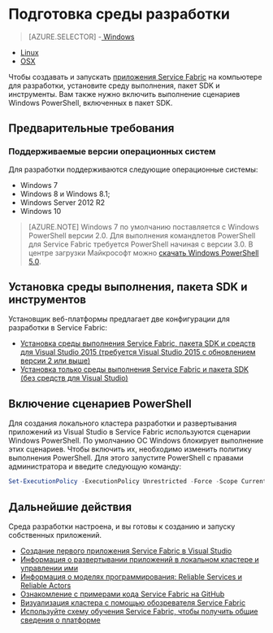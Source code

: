 <properties
   pageTitle="Настройка среды разработки | Microsoft Azure"
   description="Установите среду выполнения, пакет SDK и инструменты и создайте локальный кластер разработки. После этого вы сможете создавать приложения."
   services="service-fabric"
   documentationCenter=".net"
   authors="rwike77"
   manager="timlt"
   editor=""/>

<tags
   ms.service="service-fabric"
   ms.devlang="dotNet"
   ms.topic="get-started-article"
   ms.tgt_pltfrm="NA"
   ms.workload="NA"
   ms.date="09/13/2016"
   ms.author="ryanwi"/>

# Подготовка среды разработки

> [AZURE.SELECTOR]
-[ Windows](service-fabric-get-started.md)
- [Linux](service-fabric-get-started-linux.md)
- [OSX](service-fabric-get-started-mac.md)

 Чтобы создавать и запускать [приложения Service Fabric][1] на компьютере для разработки, установите среду выполнения, пакет SDK и инструменты. Вам также нужно включить выполнение сценариев Windows PowerShell, включенных в пакет SDK.

## Предварительные требования
### Поддерживаемые версии операционных систем
Для разработки поддерживаются следующие операционные системы:

- Windows 7
- Windows 8 и Windows 8.1;
- Windows Server 2012 R2
- Windows 10

>[AZURE.NOTE] Windows 7 по умолчанию поставляется с Windows PowerShell версии 2.0. Для выполнения командлетов PowerShell для Service Fabric требуется PowerShell начиная с версии 3.0. В центре загрузки Майкрософт можно [скачать Windows PowerShell 5.0][powershell5-download].

## Установка среды выполнения, пакета SDK и инструментов

Установщик веб-платформы предлагает две конфигурации для разработки в Service Fabric:

- [Установка среды выполнения Service Fabric, пакета SDK и средств для Visual Studio 2015 (требуется Visual Studio 2015 с обновлением версии 2 или выше)][full-bundle-vs2015]
- [Установка только среды выполнения Service Fabric и пакета SDK (без средств для Visual Studio)][core-sdk]

## Включение сценариев PowerShell

Для создания локального кластера разработки и развертывания приложений из Visual Studio в Service Fabric используются сценарии Windows PowerShell. По умолчанию ОС Windows блокирует выполнение этих сценариев. Чтобы включить их, необходимо изменить политику выполнения PowerShell. Для этого запустите PowerShell с правами администратора и введите следующую команду:

```powershell
Set-ExecutionPolicy -ExecutionPolicy Unrestricted -Force -Scope CurrentUser
```

## Дальнейшие действия
Среда разработки настроена, и вы готовы к созданию и запуску собственных приложений.

- [Создание первого приложения Service Fabric в Visual Studio](service-fabric-create-your-first-application-in-visual-studio.md)
- [Информация о развертывании приложений в локальном кластере и управлении ими](service-fabric-get-started-with-a-local-cluster.md)
- [Информация о моделях программирования: Reliable Services и Reliable Actors](service-fabric-choose-framework.md)
- [Ознакомление с примерами кода Service Fabric на GitHub](https://aka.ms/servicefabricsamples)
- [Визуализация кластера с помощью обозревателя Service Fabric](service-fabric-visualizing-your-cluster.md)
- [Используйте схему обучения Service Fabric, чтобы получить общие сведения о платформе](https://azure.microsoft.com/documentation/learning-paths/service-fabric/)

[1]: http://azure.microsoft.com/campaigns/service-fabric/ "Страница кампании Service Fabric"
[2]: http://go.microsoft.com/fwlink/?LinkId=517106 "VS RC"
[full-bundle-vs2015]: http://www.microsoft.com/web/handlers/webpi.ashx?command=getinstallerredirect&appid=MicrosoftAzure-ServiceFabric-VS2015 "Ссылка VS 2015 WebPI"
[full-bundle-dev15]: http://www.microsoft.com/web/handlers/webpi.ashx?command=getinstallerredirect&appid=MicrosoftAzure-ServiceFabric-Dev15 "Ссылка Dev15 WebPI"
[core-sdk]: http://www.microsoft.com/web/handlers/webpi.ashx?command=getinstallerredirect&appid=MicrosoftAzure-ServiceFabric-CoreSDK "Ссылка Core SDK WebPI"
[powershell5-download]: https://www.microsoft.com/ru-RU/download/details.aspx?id=50395

<!---HONumber=AcomDC_0928_2016-->